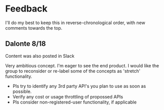 # Feedback

I'll do my best to keep this in reverse-chronological order, with new comments towards the top.

## Dalonte 8/18 

Content was also posted in Slack

Very ambitious concept.  I'm eager to see the end product. I would like the group to reconsider or re-label some of the concepts as 'stretch' functionality.

- Pls try to identify any 3rd party API's you plan to use as soon as possible.
- Verify any cost or usage throttling of propossed APIs
- Pls consider non-registered-user functionality, if applicable
